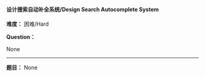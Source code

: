 #### 设计搜索自动补全系统/Design Search Autocomplete System
**难度：** 困难/Hard

**Question：** 

None

------

**题目：** 
None
